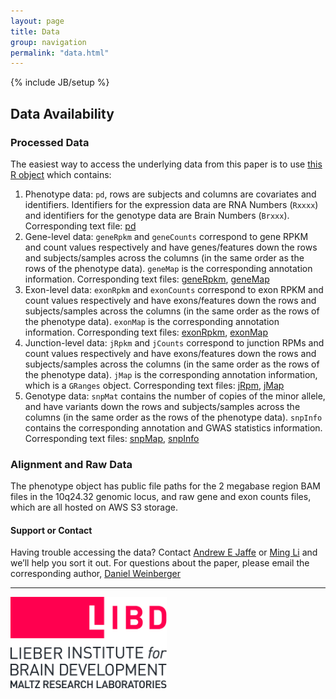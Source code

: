 ```yaml
---
layout: page
title: Data
group: navigation
permalink: "data.html"
---
```

{% include JB/setup %}


Data Availability
------------

### Processed Data

The easiest way to access the underlying data from this paper is to use [this R object](http://LieberInstitute.github.io/as3mt-paper/rdas/rawAndRpkmCounts_plusGenotype_10q24_DLPFC_n738.rda) which contains:

1. Phenotype data: `pd`,  rows are subjects and columns are covariates and identifiers. Identifiers for the expression data are RNA Numbers (`Rxxxx`) and identifiers for the genotype data are Brain Numbers (`Brxxx`). Corresponding text file: [pd](http://LieberInstitute.github.io/as3mt-paper/data/phenotype_n738_LIBD.csv)
2. Gene-level data: `geneRpkm` and `geneCounts` correspond to gene RPKM and count values respectively and have genes/features down the rows and subjects/samples across the columns (in the same order as the rows of the phenotype data). `geneMap` is the corresponding annotation information. Corresponding text files: [geneRpkm](http://LieberInstitute.github.io/as3mt-paper/data/geneRpkm_n738_LIBD.csv), [geneMap](http://LieberInstitute.github.io/as3mt-paper/data/geneAnnotation_Ensembl75.csv)
3. Exon-level data: `exonRpkm` and `exonCounts` correspond to exon RPKM and count values respectively and have exons/features down the rows and subjects/samples across the columns (in the same order as the rows of the phenotype data). `exonMap` is the corresponding annotation information. Corresponding text files: [exonRpkm](http://LieberInstitute.github.io/as3mt-paper/data/exonRpkm_n738_LIBD.csv), [exonMap](http://LieberInstitute.github.io/as3mt-paper/data/exonAnnotation_Ensembl75.csv)
4. Junction-level data: `jRpkm` and `jCounts` correspond to junction RPMs and count values respectively and have exons/features down the rows and subjects/samples across the columns (in the same order as the rows of the phenotype data). `jMap` is the corresponding annotation information, which is a `GRanges` object. Corresponding text files: [jRpm](http://LieberInstitute.github.io/as3mt-paper/data/junctionRpm_n738_LIBD.csv), [jMap](http://LieberInstitute.github.io/as3mt-paper/data/junctionAnnotation_LIBD.csv)
5. Genotype data: `snpMat` contains the number of copies of the minor allele, and have variants down the rows and subjects/samples across the columns (in the same order as the rows of the phenotype data). `snpInfo` contains the corresponding annotation and GWAS statistics information. Corresponding text files: [snpMap](http://LieberInstitute.github.io/as3mt-paper/data/snpMinorCounts_LIBD.csv), [snpInfo](http://LieberInstitute.github.io/as3mt-paper/data/snp_annotation.csv)

### Alignment and Raw Data

The phenotype object has public file paths for the 2 megabase region BAM files in the 10q24.32 genomic locus, and raw gene and exon counts files, which are all hosted on AWS S3 storage.


#### Support or Contact

Having trouble accessing the data? Contact [Andrew E Jaffe](mailto:andrew.jaffe@libd.org) or [Ming Li](mailto:ming.li@libd.org) and we’ll help you sort it out. For questions about the paper, please email the corresponding author, [Daniel Weinberger](mailto:drweinberger@libd.org) 

------------------
<a href="http://libd.org">
<img src="images/LIBD_logo.jpg" alt="Drawing" style="width: 250px;"/>
